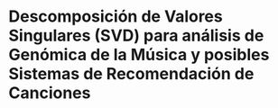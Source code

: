 # Descomposición de Valores Singulares (SVD) para análisis de Genómica de la Música y posibles Sistemas de Recomendación de Canciones 



